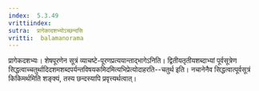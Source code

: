 ```yaml
---
index:  5.3.49
vrittiindex: 
sutra:  प्रागेकादशभ्योऽच्छन्दसि
vritti:  balamanorama 
---
```


प्रागेकदशभ्यः। शेषपूरणेन सूत्रं व्याचष्टे-पूरणप्रत्ययान्ताद्भागेऽनिति। द्वितीयतृतीयशब्दाभ्यां पूर्वसूत्रेण सिद्धत्वाच्चतुर्थादिदशमशब्दपर्यन्तविषयकमिदमित्यभिप्रेत्योदाहरति--चतुर्थ इति। नचानेनैव सिद्धत्वात्पूर्वसूत्रं किकिमर्थमिति शङ्क्यं, तस्य छन्दस्यापि प्रवृत्त्यर्थत्वात्। 

